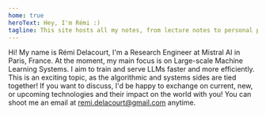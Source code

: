 ```yaml
---
home: true
heroText: Hey, I'm Rémi :)
tagline: This site hosts all my notes, from lecture notes to personal project notes
---
```


Hi! My name is Rémi Delacourt, I'm a Research Engineer at Mistral AI in Paris, France. At the moment, my main focus is on Large-scale Machine Learning Systems. I aim to train and serve LLMs faster and more efficiently. This is an exciting topic, as the algorithmic and systems sides are tied together!
If you want to discuss, I'd be happy to exchange on current, new, or upcoming technologies and their impact on the world with you! You can shoot me an email at [remi.delacourt@gmail.com](mailto:remi.delacourt@gmail.com) anytime.